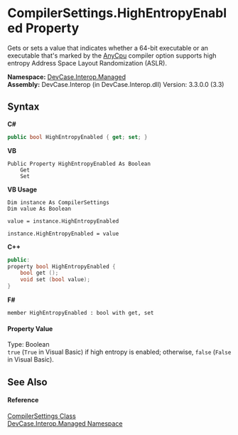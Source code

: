 # CompilerSettings.HighEntropyEnabled Property 
 

Gets or sets a value that indicates whether a 64-bit executable or an executable that's marked by the <a href="T_DevCase_Interop_Managed_AssemblyPlatform">AnyCpu</a> compiler option supports high entropy Address Space Layout Randomization (ASLR).

**Namespace:**&nbsp;<a href="N_DevCase_Interop_Managed">DevCase.Interop.Managed</a><br />**Assembly:**&nbsp;DevCase.Interop (in DevCase.Interop.dll) Version: 3.3.0.0 (3.3)

## Syntax

**C#**<br />
``` C#
public bool HighEntropyEnabled { get; set; }
```

**VB**<br />
``` VB
Public Property HighEntropyEnabled As Boolean
	Get
	Set
```

**VB Usage**<br />
``` VB Usage
Dim instance As CompilerSettings
Dim value As Boolean

value = instance.HighEntropyEnabled

instance.HighEntropyEnabled = value
```

**C++**<br />
``` C++
public:
property bool HighEntropyEnabled {
	bool get ();
	void set (bool value);
}
```

**F#**<br />
``` F#
member HighEntropyEnabled : bool with get, set

```


#### Property Value
Type: Boolean<br />`true` (`True` in Visual Basic) if high entropy is enabled; otherwise, `false` (`False` in Visual Basic).

## See Also


#### Reference
<a href="T_DevCase_Interop_Managed_CompilerSettings">CompilerSettings Class</a><br /><a href="N_DevCase_Interop_Managed">DevCase.Interop.Managed Namespace</a><br />